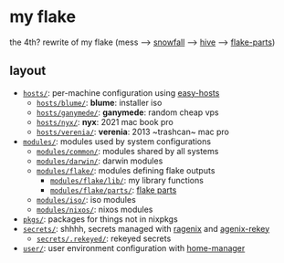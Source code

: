 # my flake

the 4th? rewrite of my flake (mess --> [snowfall](https://snowfall.org/) --> [hive](https://github.com/divnix/hive) --> [flake-parts](https://flake.parts/))

## layout

- [`hosts/`](./hosts): per-machine configuration using [easy-hosts](https://github.com/tgirlcloud/easy-hosts)
  - [`hosts/blume/`](./hosts/blume): **blume**: installer iso
  - [`hosts/ganymede/`](./hosts/ganymede): **ganymede**: random cheap vps
  - [`hosts/nyx/`](./hosts/nyx): **nyx**: 2021 mac book pro
  - [`hosts/verenia/`](./hosts/verenia): **verenia**: 2013 ~trashcan~ mac pro
- [`modules/`](./modules): modules used by system configurations
  - [`modules/common/`](./modules/common): modules shared by all systems
  - [`modules/darwin/`](./modules/dawrin): darwin modules
  - [`modules/flake/`](./modules/flake): modules defining flake outputs
    - [`modules/flake/lib/`](./modules/flake/lib): my library functions
    - [`modules/flake/parts/`](./modules/flake/parts): [flake parts](https://flake.parts/)
  - [`modules/iso/`](./modules/iso): iso modules
  - [`modules/nixos/`](./modules/nixos): nixos modules
- [`pkgs/`](./pkgs): packages for things not in nixpkgs
- [`secrets/`](./secrets): shhhh, secrets managed with [ragenix](https://github.com/yaxitech/ragenix/) and [agenix-rekey](https://github.com/oddlama/agenix-rekey)
  - [`secrets/.rekeyed/`](./secrets/.rekeyed): rekeyed secrets
- [`user/`](./user): user environment configuration with [home-manager](https://github.com/nix-community/home-manager/)
